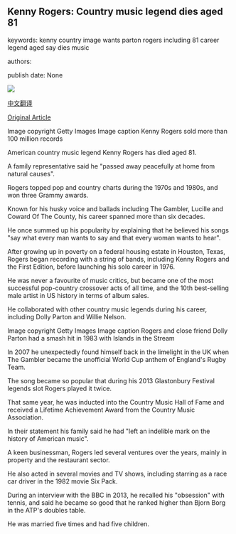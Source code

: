 ## Kenny Rogers: Country music legend dies aged 81

keywords: kenny country image wants parton rogers including 81 career legend aged say dies music

authors: 

publish date: None

![](https://ichef.bbci.co.uk/news/1024/branded_news/F101/production/_111379616_gettyimages-544028466.jpg)

[中文翻译](Kenny%20Rogers%3A%20Country%20music%20legend%20dies%20aged%2081_zh.md)

[Original Article](https://www.bbc.com/news/world-us-canada-51986611)

Image copyright Getty Images Image caption Kenny Rogers sold more than 100 million records

American country music legend Kenny Rogers has died aged 81.

A family representative said he "passed away peacefully at home from natural causes".

Rogers topped pop and country charts during the 1970s and 1980s, and won three Grammy awards.

Known for his husky voice and ballads including The Gambler, Lucille and Coward Of The County, his career spanned more than six decades.

He once summed up his popularity by explaining that he believed his songs "say what every man wants to say and that every woman wants to hear".

After growing up in poverty on a federal housing estate in Houston, Texas, Rogers began recording with a string of bands, including Kenny Rogers and the First Edition, before launching his solo career in 1976.

He was never a favourite of music critics, but became one of the most successful pop-country crossover acts of all time, and the 10th best-selling male artist in US history in terms of album sales.

He collaborated with other country music legends during his career, including Dolly Parton and Willie Nelson.

Image copyright Getty Images Image caption Rogers and close friend Dolly Parton had a smash hit in 1983 with Islands in the Stream

In 2007 he unexpectedly found himself back in the limelight in the UK when The Gambler became the unofficial World Cup anthem of England's Rugby Team.

The song became so popular that during his 2013 Glastonbury Festival legends slot Rogers played it twice.

That same year, he was inducted into the Country Music Hall of Fame and received a Lifetime Achievement Award from the Country Music Association.

In their statement his family said he had "left an indelible mark on the history of American music".

A keen businessman, Rogers led several ventures over the years, mainly in property and the restaurant sector.

He also acted in several movies and TV shows, including starring as a race car driver in the 1982 movie Six Pack.

During an interview with the BBC in 2013, he recalled his "obsession" with tennis, and said he became so good that he ranked higher than Bjorn Borg in the ATP's doubles table.

He was married five times and had five children.